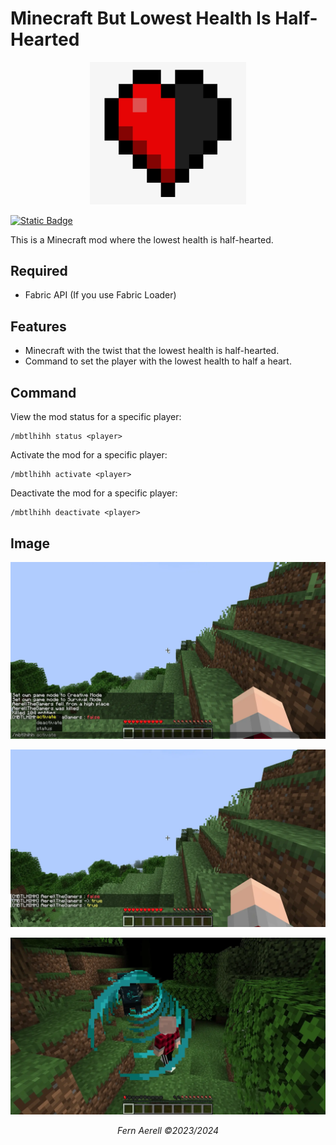 # Minecraft But Lowest Health Is Half-Hearted

<p align="center"><img src="src/main/resources/assets/mbtlhihh/icon.png" width="250"></p>

[![Static Badge](https://img.shields.io/badge/Version-1.0--1.20.1-green)](CHANGELOG.md)

This is a Minecraft mod where the lowest health is half-hearted.

## Required
- Fabric API (If you use Fabric Loader)

## Features
- Minecraft with the twist that the lowest health is half-hearted.
- Command to set the player with the lowest health to half a heart.

## Command
View the mod status for a specific player:
```
/mbtlhihh status <player>
```
Activate the mod for a specific player:
```
/mbtlhihh activate <player>
```
Deactivate the mod for a specific player:
```
/mbtlhihh deactivate <player>
```

## Image

![1.webp](images%2F1.webp)


![2.webp](images%2F2.webp)


![3.webp](images%2F3.webp)

<p align="center"><i>Fern Aerell &copy;2023/2024</i></p>